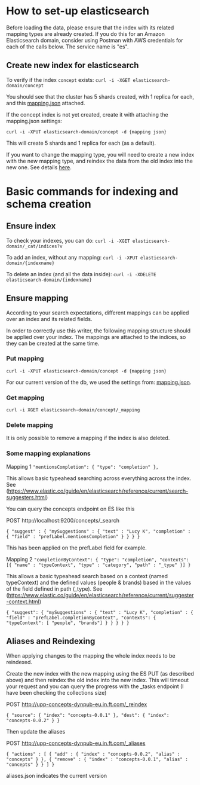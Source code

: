 # How to set-up elasticsearch

Before loading the data, please ensure that the index with its related mapping types are already created.
If you do this for an Amazon Elasticsearch domain, consider using Postman with AWS credentials for each of the calls below. The service name is "es". 

## Create new index for elasticsearch

To verify if the index `concept` exists:
`curl -i -XGET elasticsearch-domain/concept`  

You should see that the cluster has 5 shards created, with 1 replica for each, and this [mapping.json](https://github.com/Financial-Times/concept-rw-elasticsearch/blob/master/mapping.json) attached.

If the concept index is not yet created, create it with attaching the mapping.json settings:

`curl -i -XPUT elasticsearch-domain/concept -d {mapping json}`

This will create 5 shards and 1 replica for each (as a default).

If you want to change the mapping type, you will need to create a new index with the new mapping type, and reindex the data from the old index into the new one. See details [here](https://www.elastic.co/guide/en/elasticsearch/reference/5.1/docs-reindex.html). 

# Basic commands for indexing and schema creation

## Ensure index

To check your indexes, you can do:
`curl -i -XGET elasticsearch-domain/_cat/indices?v`

To add an index, without any mapping:
`curl -i -XPUT elasticsearch-domain/{indexname}`

To delete an index (and all the data inside):
`curl -i -XDELETE elasticsearch-domain/{indexname}`


## Ensure mapping

According to your search expectations, different mappings can be applied over an index and its related fields.

In order to correctly use this writer, the following mapping structure should be applied over your index.
The mappings are attached to the indices, so they can be created at the same time.

### Put mapping
`curl -i -XPUT elasticsearch-domain/concept -d {mapping json}`

For our current version of the db, we used the settings from: [mapping.json](https://github.com/Financial-Times/concept-rw-elasticsearch/blob/master/mapping.json).

### Get mapping
`curl -i XGET elasticsearch-domain/concept/_mapping`

### Delete mapping
It is only possible to remove a mapping if the index is also deleted.

### Some mapping explanations
Mapping 1
`"mentionsCompletion": {
  "type": "completion"
},`

This allows basic typeahead searching across everything across the index.
See  (https://www.elastic.co/guide/en/elasticsearch/reference/current/search-suggesters.html)

You can query the concepts endpoint on ES like this

POST http://localhost:9200/concepts/_search 

`{
    "suggest" : {
      "mySuggestions" : {
        "text" : "Lucy K",
        "completion" : {
          "field" : "prefLabel.mentionsCompletion"
        }
      }
    }
}`

This has been applied on the prefLabel field for example.

Mapping 2
`"completionByContext": {
    "type": "completion",
    "contexts": [{
         "name" : "typeContext",
         "type" : "category",
         "path" : "_type"
    }]
}`

This allows a basic typeahead search based on a context (named typeContext) and the defined values (people & brands) based in the values of the field defined in path (_type).
See (https://www.elastic.co/guide/en/elasticsearch/reference/current/suggester-context.html)

    
`{
     "suggest": {
         "mySuggestions" : {
             "text" : "Lucy K",
             "completion" : {
                 "field" : "prefLabel.completionByContext",
                 "contexts": {
                     "typeContext": [ "people", "brands"]
                 }
             }
         }
     }
 }`
 
 
## Aliases and Reindexing

When applying changes to the mapping the whole index needs to be reindexed.

Create the new index with the new mapping using the ES PUT (as described above)
and then reindex the old index into the new index. This will timeout your request and you can query the progress with the _tasks endpoint (I have been checking the collections size)

POST http://upp-concepts-dynpub-eu.in.ft.com/_reindex

`{
  "source": {
    "index": "concepts-0.0.1"
  },
  "dest": {
    "index": "concepts-0.0.2"
  }
}`

Then update the aliases

POST http://upp-concepts-dynpub-eu.in.ft.com/_aliases

`{
  "actions" : [
    {
      "add" : {
        "index" : "concepts-0.0.2",
        "alias" : "concepts"
      }
    },
    {
      "remove" : {
        "index" : "concepts-0.0.1",
        "alias" : "concepts"
      }
    }
  ]
}`

aliases.json indicates the current version
